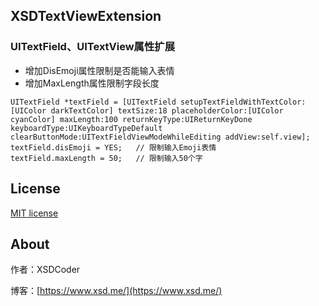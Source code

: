## XSDTextViewExtension
### UITextField、UITextView属性扩展

* 增加DisEmoji属性限制是否能输入表情
* 增加MaxLength属性限制字段长度

```
UITextField *textField = [UITextField setupTextFieldWithTextColor:[UIColor darkTextColor] textSize:18 placeholderColor:[UIColor cyanColor] maxLength:100 returnKeyType:UIReturnKeyDone keyboardType:UIKeyboardTypeDefault clearButtonMode:UITextFieldViewModeWhileEditing addView:self.view];
textField.disEmoji = YES;   // 限制输入Emoji表情
textField.maxLength = 50;   // 限制输入50个字
```


## License

[MIT license](https://github.com/xushuduo/XSDTextViewExtension/blob/master/LICENSE)

## About

作者：XSDCoder

博客：[https://www.xsd.me/](https://www.xsd.me/)
